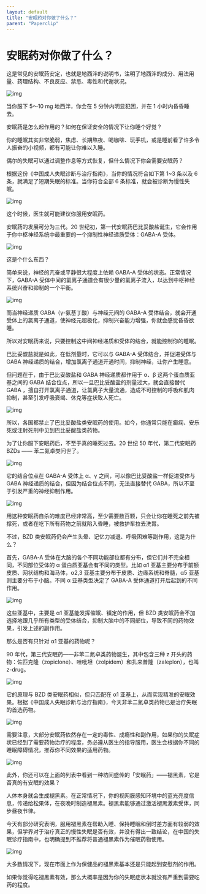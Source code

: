 ```yaml
---
layout: default
title: "安眠药对你做了什么？"
parent: "Paperclip"
---
```


# 安眠药对你做了什么？

这是常见的安眠药安定，也就是地西泮的说明书，注明了地西泮的成分、用法用量、药理结构、不良反应、禁忌、毒性和代谢状况。

![img](https://i.loli.net/2021/10/03/ctEKNnZ52TsqkYd.jpg)

当你服下 5～10 mg 地西泮，你会在 5 分钟内明显犯困，并在 1 小时内昏昏睡去。

安眠药是怎么起作用的？如何在保证安全的情况下让你睡个好觉？

你的睡眠其实非常脆弱，焦虑、长期熬夜、喝咖啡、玩手机，或是睡前看了许多令人振奋的小视频，都有可能让你难以入睡。

偶尔的失眠可以通过调整作息等方式恢复，但什么情况下你会需要安眠药？

根据这份《中国成人失眠诊断与治疗指南》，当你的情况符合如下第 1~3 条以及 6 条，就满足了短期失眠的标准。当你符合全部 6 条标准，就会被诊断为慢性失眠。

![img](https://i.loli.net/2021/10/03/c65MJy12EsUkmiV.png)

这个时候，医生就可能建议你服用安眠药。

安眠药的发展可分为三代。20 世纪初，第一代安眠药巴比妥酸盐诞生，它会作用于你中枢神经系统中最重要的一个抑制性神经递质受体：GABA-A 受体。

![img](https://i.loli.net/2021/10/03/teaC2ncfgv5SiKJ.jpg)

这是个什么东西？

简单来说，神经的亢奋或平静很大程度上依赖 GABA-A 受体的状态。正常情况下，GABA-A 受体中间的氯离子通道会有很少量的氯离子流入，以达到中枢神经系统兴奋和抑制的一个平衡。

![img](https://i.loli.net/2021/10/03/porZ9RHE2yVQ4C7.jpg)

而当神经递质 GABA（γ-氨基丁酸）与神经元间的 GABA-A 受体结合，就会开通受体上的氯离子通道，使神经元超极化，抑制兴奋能力增强，你就会感觉昏昏欲睡。

所以对安眠药来说，只要控制这中间神经递质和受体的结合，就能控制你的睡眠。

巴比妥酸盐就是如此，在低剂量时，它可以与 GABA-A 受体结合，并促进受体与 GABA 神经递质的结合，增加氯离子通道开通时间，抑制神经，让你产生睡意。

但问题在于，由于巴比妥酸盐和 GABA 神经递质都作用于 α、β 这两个蛋白质亚基之间的 GABA 结合位点，所以一旦巴比妥酸盐的剂量过大，就会直接替代 GABA ，擅自打开氯离子通道，让氯离子大量流通，造成不可控制的呼吸和肌肉抑制，甚至引发呼吸衰竭、休克等症状致人死亡。

![img](https://i.loli.net/2021/10/03/gw7dSWryOEUNLu8.jpg)

所以，各国都禁止了巴比妥酸盐类安眠药的使用。如今，你通常只能在癫痫、安乐死或注射死刑中见到巴比妥酸盐类药物。

为了让你服下安眠药后，不至于真的睡死过去。20 世纪 50 年代，第二代安眠药 BZDs —— 苯二氮卓类问世了。

![img](https://i.loli.net/2021/10/03/b2xfkJRew1GNYZW.png)

它的结合位点在 GABA-A 受体上 α、γ 之间，可以像巴比妥酸盐一样促进受体与 GABA 神经递质的结合，但因为结合位点不同，无法直接替代 GABA，所以不至于引发严重的神经抑制作用。

![img](https://i.loli.net/2021/10/03/rezkoyNCPKU9L75.png)

用这种安眠药自杀的难度已经非常高，至少需要数百颗，只会让你在睡死之前先被撑死，或者在吃下所有药物之前就陷入昏睡，被救护车拉去洗胃。

不过，BZD 类安眠药仍会产生头晕、记忆力减退、呼吸困难等副作用，这是为什么？

首先，GABA-A 受体在大脑的各个不同功能部位都有分布，但它们并不完全相同，不同部位受体的 α 蛋白质亚基会有不同的类型。比如 α1 亚基主要分布于前额皮质、网状结构和海马体，α2,3 亚基主要分布于皮质、边缘系统和脊髓，α5 亚基则主要分布于小脑。不同 α 亚基类型决定了 GABA-A 受体通道打开后起到的不同作用。

![img](https://i.loli.net/2021/10/03/zxyIsnmdOrDPSN5.jpg)

这些亚基中，主要是 α1 亚基能发挥催眠、镇定的作用，但 BZD 类安眠药会不加选择地跟几乎所有类型的受体结合，抑制大脑中的不同部位，导致不同的药物效果，引发上述的副作用。

那么是否有只针对 α1 亚基的药物呢？

90 年代，第三代安眠药——非苯二氮卓类药物诞生，其中包含三种 z 开头的药物：佐匹克隆（zopiclone）、唑吡坦（zolpidem）和扎来普隆（zaleplon），也叫 z-drug。

![img](https://i.loli.net/2021/10/03/cuQUAExIBfZyHFn.jpg)

它的原理与 BZD 类安眠药相似，但只匹配在 α1 亚基上，从而实现精准的安眠效果。根据《中国成人失眠诊断与治疗指南》，今天非苯二氮卓类药物已是治疗失眠的首选药物。

![img](https://i.loli.net/2021/10/03/ISQf31HMmPhGeNl.jpg)

需要注意，大部分安眠药依然存在一定的毒性、成瘾性和副作用，如果你的失眠症状已经到了需要药物治疗的程度，务必遵从医生的指导服用，医生会根据你不同的睡眠障碍情况，推荐你不同效果的适用药物。

![img](https://i.loli.net/2021/10/03/wo5ZD4HufQjkc8P.png)

此外，你还可以在上面的列表中看到一种坊间盛传的「安眠药」——褪黑素，它是否真的有安眠的效果？

人体本身就会生成褪黑素。在正常情况下，你的视网膜感知环境中的蓝光亮度信息，传递给松果体，在夜晚时制造褪黑素。褪黑素能够通过激活褪黑激素受体，同步昼夜节律。

今天有部分研究表明，服用褪黑素在帮助入睡、保持睡眠和倒时差方面有较弱的效果，但学界对于治疗真正的慢性失眠是否有效，并没有得出一致结论，在中国的失眠诊疗指南中，也明确提到不推荐将普通褪黑素作为催眠药物使用。

![img](https://i.loli.net/2021/10/03/MnDezQFG8Bu2XiZ.jpg)

大多数情况下，现在市面上作为保健品的褪黑素基本还是只能起到安慰剂的作用。

如果你觉得吃褪黑素有效，那么大概率是因为你的失眠症状本就没有严重到需要吃药的程度。
